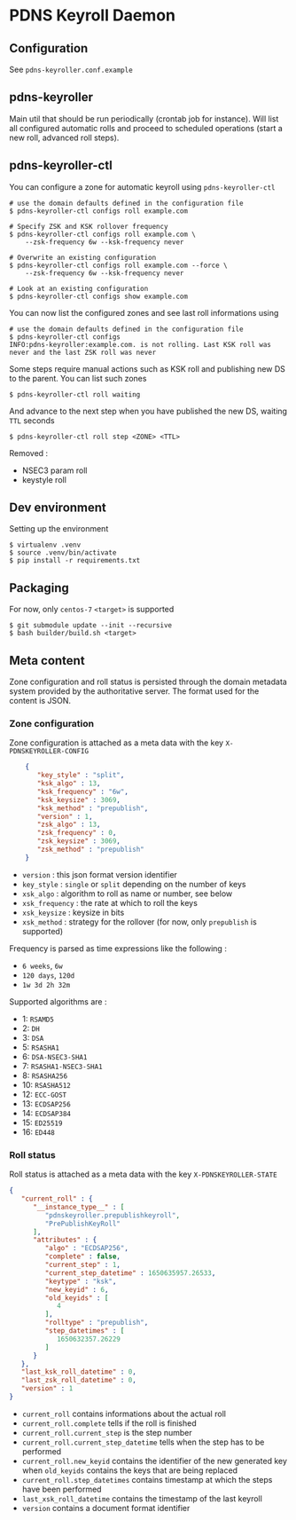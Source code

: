 # PDNS Keyroll Daemon

## Configuration

See `pdns-keyroller.conf.example`

## pdns-keyroller

Main util that should be run periodically (crontab job for instance). Will list all configured automatic rolls
and proceed to scheduled operations (start a new roll, advanced roll steps).

## pdns-keyroller-ctl

You can configure a zone for automatic keyroll using `pdns-keyroller-ctl`

    # use the domain defaults defined in the configuration file
    $ pdns-keyroller-ctl configs roll example.com

    # Specify ZSK and KSK rollover frequency
    $ pdns-keyroller-ctl configs roll example.com \
        --zsk-frequency 6w --ksk-frequency never

    # Overwrite an existing configuration
    $ pdns-keyroller-ctl configs roll example.com --force \
        --zsk-frequency 6w --ksk-frequency never

    # Look at an existing configuration
    $ pdns-keyroller-ctl configs show example.com


You can now list the configured zones and see last roll informations using

    # use the domain defaults defined in the configuration file
    $ pdns-keyroller-ctl configs
    INFO:pdns-keyroller:example.com. is not rolling. Last KSK roll was
    never and the last ZSK roll was never

Some steps require manual actions such as KSK roll and publishing new DS to the parent. You can list such zones

    $ pdns-keyroller-ctl roll waiting

And advance to the next step when you have published the new DS, waiting `TTL` seconds

    $ pdns-keyroller-ctl roll step <ZONE> <TTL>

Removed :
- NSEC3 param roll
- keystyle roll

## Dev environment

Setting up the environment

    $ virtualenv .venv
    $ source .venv/bin/activate
    $ pip install -r requirements.txt


## Packaging

For now, only `centos-7` `<target>` is supported

    $ git submodule update --init --recursive
    $ bash builder/build.sh <target>

## Meta content

Zone configuration and roll status is persisted through the domain metadata system provided by the authoritative server. The format used for the content is JSON.

### Zone configuration

Zone configuration is attached as a meta data with the key `X-PDNSKEYROLLER-CONFIG`

``` json
    {
       "key_style" : "split",
       "ksk_algo" : 13,
       "ksk_frequency" : "6w",
       "ksk_keysize" : 3069,
       "ksk_method" : "prepublish",
       "version" : 1,
       "zsk_algo" : 13,
       "zsk_frequency" : 0,
       "zsk_keysize" : 3069,
       "zsk_method" : "prepublish"
    }
```

* `version` : this json format version identifier
* `key_style` : `single` or `split` depending on the number of keys
* `xsk_algo` : algorithm to roll as name or number, see below
* `xsk_frequency` : the rate at which to roll the keys
* `xsk_keysize` : keysize in bits
* `xsk_method` : strategy for the rollover (for now, only `prepublish` is supported)

Frequency is parsed as time expressions like the following :

* `6 weeks`, `6w`
* `120 days`, `120d`
* `1w 3d 2h 32m`

Supported algorithms are :

*  1: `RSAMD5`
*  2: `DH`
*  3: `DSA`
*  5: `RSASHA1`
*  6: `DSA-NSEC3-SHA1`
*  7: `RSASHA1-NSEC3-SHA1`
*  8: `RSASHA256`
* 10: `RSASHA512`
* 12: `ECC-GOST`
* 13: `ECDSAP256`
* 14: `ECDSAP384`
* 15: `ED25519`
* 16: `ED448`

### Roll status

Roll status is attached as a meta data with the key `X-PDNSKEYROLLER-STATE`

``` json
{
   "current_roll" : {
      "__instance_type__" : [
         "pdnskeyroller.prepublishkeyroll",
         "PrePublishKeyRoll"
      ],
      "attributes" : {
         "algo" : "ECDSAP256",
         "complete" : false,
         "current_step" : 1,
         "current_step_datetime" : 1650635957.26533,
         "keytype" : "ksk",
         "new_keyid" : 6,
         "old_keyids" : [
            4
         ],
         "rolltype" : "prepublish",
         "step_datetimes" : [
            1650632357.26229
         ]
      }
   },
   "last_ksk_roll_datetime" : 0,
   "last_zsk_roll_datetime" : 0,
   "version" : 1
}
```

* `current_roll` contains informations about the actual roll
* `current_roll.complete` tells if the roll is finished
* `current_roll.current_step` is the step number
* `current_roll.current_step_datetime` tells when the step has to be performed
* `current_roll.new_keyid` contains the identifier of the new generated key when `old_keyids` contains the keys that are being replaced
* `current_roll.step_datetimes` contains timestamp at which the steps have been performed
* `last_xsk_roll_datetime` contains the timestamp of the last keyroll
* `version` contains a document format identifier
